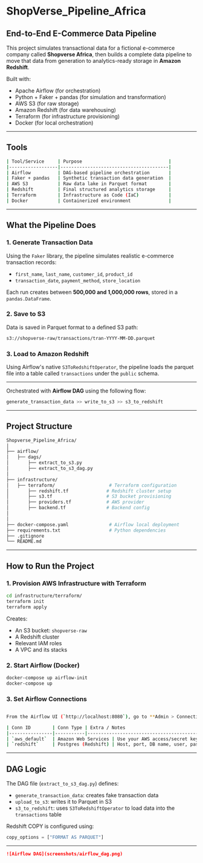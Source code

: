 # ShopVerse_Pipeline_Africa

## End-to-End E-Commerce Data Pipeline

This project simulates transactional data for a fictional e-commerce company called **Shopverse Africa**, then builds a complete data pipeline to move that data from generation to analytics-ready storage in **Amazon Redshift**.

Built with:

- Apache Airflow (for orchestration)
- Python + Faker + pandas (for simulation and transformation)
- AWS S3 (for raw storage)
- Amazon Redshift (for data warehousing)
- Terraform (for infrastructure provisioning)
- Docker (for local orchestration)

---

## Tools

```bash
| Tool/Service     | Purpose                                |
|------------------|----------------------------------------|
| Airflow          | DAG-based pipeline orchestration       |
| Faker + pandas   | Synthetic transaction data generation  |
| AWS S3           | Raw data lake in Parquet format        |
| Redshift         | Final structured analytics storage     |
| Terraform        | Infrastructure as Code (IaC)           |
| Docker           | Containerized environment              |
```
---

## What the Pipeline Does

### 1. **Generate Transaction Data**
Using the `Faker` library, the pipeline simulates realistic e-commerce transaction records:

- `first_name`, `last_name`, `customer_id`, `product_id`
- `transaction_date`, `payment_method`, `store_location`

Each run creates between **500,000 and 1,000,000 rows**, stored in a `pandas.DataFrame`.

### 2. **Save to S3**
Data is saved in Parquet format to a defined S3 path:
```bash
s3://shopverse-raw/transactions/tran-YYYY-MM-DD.parquet
```

### 3. **Load to Amazon Redshift**
Using Airflow's native `S3ToRedshiftOperator`, the pipeline loads the parquet file into a table called `transactions` under the `public` schema.

---

Orchestrated with **Airflow DAG** using the following flow:

```python
generate_transaction_data >> write_to_s3 >> s3_to_redshift
```

---

## Project Structure

```bash
Shopverse_Pipeline_Africa/
│
├── airflow/
│   ├── dags/               
│       ├── extract_to_s3.py     
│       ├── extract_to_s3_dag.py   
│
├── infrastructure/
│   ├── terraform/                    # Terraform configuration
│       ├── redshift.tf              # Redshift cluster setup
│       ├── s3.tf                    # S3 bucket provisioning
│       ├── providers.tf             # AWS provider
│       ├── backend.tf               # Backend config
│     
│
├── docker-compose.yaml               # Airflow local deployment
├── requirements.txt                  # Python dependencies
├── .gitignore
└── README.md
```

---

## How to Run the Project

### 1. **Provision AWS Infrastructure with Terraform**

```bash
cd infrastructure/terraform/
terraform init
terraform apply
```

Creates:
- An S3 bucket: `shopverse-raw`
- A Redshift cluster
- Relevant IAM roles
- A VPC and its stacks

### 2. **Start Airflow (Docker)**

```bash
docker-compose up airflow-init
docker-compose up
```

### 3. **Set Airflow Connections**
```bash

From the Airflow UI (`http://localhost:8080`), go to **Admin > Connections** and add:

| Conn ID        | Conn Type | Extra / Notes                                  |
|----------------|-----------|------------------------------------------------|
| `aws_default`  | Amazon Web Services | Use your AWS access/secret key       |
| `redshift`     | Postgres (Redshift) | Host, port, DB name, user, password  |
```
---

## DAG Logic

The DAG file (`extract_to_s3_dag.py`) defines:

- `generate_transaction_data`: creates fake transaction data
- `upload_to_s3`: writes it to Parquet in S3
- `s3_to_redshift`: uses `S3ToRedshiftOperator` to load data into the `transactions` table

Redshift COPY is configured using:
```python
copy_options = ["FORMAT AS PARQUET"]
```

---


```markdown
![Airflow DAG](screenshots/airflow_dag.png)
```
